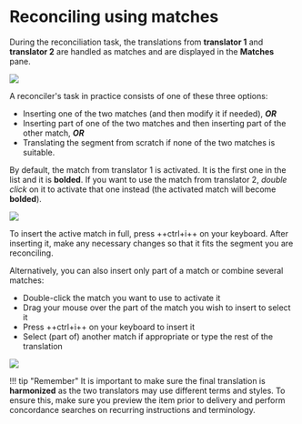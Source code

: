 # Reconciling using matches

During the reconciliation task, the translations from **translator 1** and **translator 2** are handled as matches and are displayed in the **Matches** pane.

![](../../_assets/img/12r2_fuzzy_matches_rec.jpg)

A reconciler's task in practice consists of one of these three options:

  * Inserting one of the two matches (and then modify it if needed), **_OR_**
  * Inserting part of one of the two matches and then inserting part of the other match, **_OR_**
  * Translating the segment from scratch if none of the two matches is suitable.

By default, the match from translator 1 is activated. It is the first one in the list and it is **bolded**. If you want to use the match from translator 2, _double click_ on it to activate that one instead (the activated match will become **bolded**).

![](../../_assets/img/13r_selected_match.jpg)
<!-- @todo: gif -->

To insert the active match in full, press ++ctrl+i++ on your keyboard. After inserting it, make any necessary changes so that it fits the segment you are reconciling.

Alternatively, you can also insert only part of a match or combine several matches:

  * Double-click the match you want to use to activate it
  * Drag your mouse over the part of the match you wish to insert to select it
  * Press ++ctrl+i++ on your keyboard to insert it
  * Select (part of) another match if appropriate or type the rest of the translation

![](../../_assets/img/14_select_part_fuzzy.jpg)
<!-- @todo: gif -->

!!! tip "Remember"
    It is important to make sure the final translation is **harmonized** as the two translators may use different terms and styles. To ensure this, make sure you preview the item prior to delivery and perform concordance searches on recurring instructions and terminology.